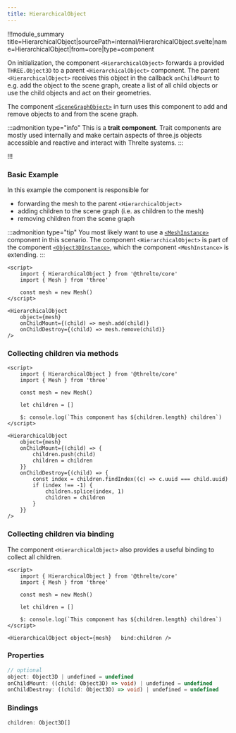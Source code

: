 ```yaml
---
title: HierarchicalObject
---
```


!!!module_summary title=HierarchicalObject|sourcePath=internal/HierarchicalObject.svelte|name=HierarchicalObject|from=core|type=component

On initialization, the component `<HierarchicalObject>` forwards a provided `THREE.Object3D` to a parent `<HierarchicalObject>` component. The parent `<HierarchicalObject>` receives this object in the callback `onChildMount` to e.g. add the object to the scene graph, create a list of all child objects or use the child objects and act on their geometries.

The component [`<SceneGraphObject>`](/core/scene-graph-object) in turn uses this component to add and remove objects to and from the scene graph.

:::admonition type="info"
This is a **trait component**. Trait components are mostly used internally and make certain aspects of three.js objects accessible and reactive and interact with Threlte systems.
:::

!!!

### Basic Example

In this example the component is responsible for

- forwarding the mesh to the parent `<HierarchicalObject>`
- adding children to the scene graph (i.e. as children to the mesh)
- removing children from the scene graph

:::admonition type="tip"
You most likely want to use a [`<MeshInstance>`](/core/mesh-instance) component in this scenario. The component `<HierarchicalObject>` is part of the component [`<Object3DInstance>`](/core/object3d-instance), which the component `<MeshInstance>` is extending.
:::

```svelte
<script>
	import { HierarchicalObject } from '@threlte/core'
	import { Mesh } from 'three'

	const mesh = new Mesh()
</script>

<HierarchicalObject
	object={mesh}
	onChildMount={(child) => mesh.add(child)}
	onChildDestroy={(child) => mesh.remove(child)}
/>
```

### Collecting children via methods

```svelte
<script>
	import { HierarchicalObject } from '@threlte/core'
	import { Mesh } from 'three'

	const mesh = new Mesh()

	let children = []

	$: console.log(`This component has ${children.length} children`)
</script>

<HierarchicalObject
	object={mesh}
	onChildMount={(child) => {
		children.push(child)
		children = children
	}}
	onChildDestroy={(child) => {
		const index = children.findIndex((c) => c.uuid === child.uuid)
		if (index !== -1) {
			children.splice(index, 1)
			children = children
		}
	}}
/>
```

### Collecting children via binding

The component `<HierarchicalObject>` also provides a useful binding to collect all children.

```svelte
<script>
	import { HierarchicalObject } from '@threlte/core'
	import { Mesh } from 'three'

	const mesh = new Mesh()

	let children = []

	$: console.log(`This component has ${children.length} children`)
</script>

<HierarchicalObject	object={mesh}	bind:children />
```

### Properties

```ts
// optional
object: Object3D | undefined = undefined
onChildMount: ((child: Object3D) => void) | undefined = undefined
onChildDestroy: ((child: Object3D) => void) | undefined = undefined
```

### Bindings

```ts
children: Object3D[]
```
